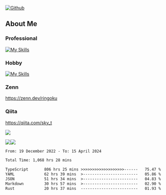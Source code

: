 [![Github](https://img.shields.io/github/followers/skyt-a?label=Follow&style=social)](https://github.com/skyt-a)

## About Me
### Professional
[![My Skills](https://skillicons.dev/icons?i=react,ts,js,nodejs,java,graphql,firebase,githubactions&theme=light)](https://skillicons.dev)
### Hobby
[![My Skills](https://skillicons.dev/icons?i=unity,rust,py&theme=light)](https://skillicons.dev)

### Zenn
https://zenn.dev/ringoku
### Qiita
https://qiita.com/sky_t


![](https://github-profile-summary-cards.vercel.app/api/cards/profile-details?username=skyt-a&theme=default)

![](https://github-profile-summary-cards.vercel.app/api/cards/repos-per-language?username=skyt-a&theme=default)![](https://github-profile-summary-cards.vercel.app/api/cards/stats?username=RinGoku&theme=default)

<!--START_SECTION:waka-->

```txt
From: 19 December 2022 - To: 15 April 2024

Total Time: 1,068 hrs 28 mins

TypeScript       806 hrs 25 mins >>>>>>>>>>>>>>>>>>>------   75.47 %
YAML             62 hrs 39 mins  >------------------------   05.86 %
JSON             51 hrs 34 mins  >------------------------   04.83 %
Markdown         30 hrs 57 mins  >------------------------   02.90 %
Rust             20 hrs 37 mins  -------------------------   01.93 %
```

<!--END_SECTION:waka-->

